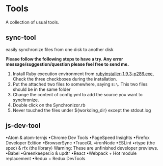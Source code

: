 Tools
====
A collection of usual tools.


sync-tool
----

easily synchronize files from one disk to another disk

**Please follow the following steps to have a try. Any error message/suggestion/question please feel free to send me.**

1. Install Ruby execution environment from [rubyinstaller-1.9.3-p286.exe](https://www.ruby-lang.org/en/downloads/), 
Check the three checkboxes during the installation.
2. Put the attached two files to somewhere, saying `E:\`. This two files should be in the same folder 
3. Change the content of config.yml to add the source you want to synchronize.
4. Double click on the  Synchronizor.rb 
5. Never touched the files under ${workding_dir} except the stdout.log


js-dev-tool
-----------

•Atom & atom-ternjs
•Chrome Dev Tools
•PageSpeed Insights
•Firefox Developer Edition
•BrowserSync
•TraceGL
•ironNode
•ESLint
•rtype (the spec) & rfx (the library) Warning: These are unfinished developer previews.
•Babel
•Greenkeeper.io & updtr
•React
•Webpack + Hot module replacement
•Redux + Redux DevTools
